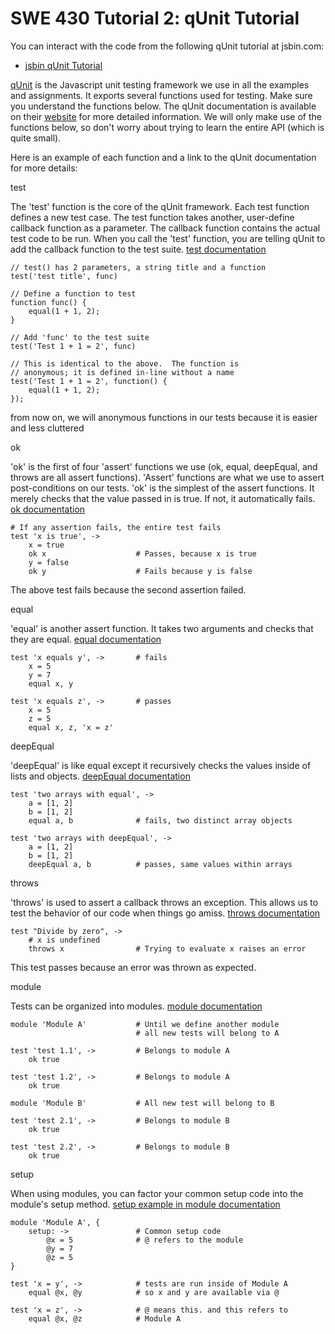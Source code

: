 SWE 430 Tutorial 2:  qUnit Tutorial
========================================================================

You can interact with the code from the following qUnit tutorial at jsbin.com:

- [jsbin qUnit Tutorial](http://jsbin.com/swe430_qunit_tutorial/latest/edit?javascript,live)


[qUnit](http://qunitjs.com) is the Javascript unit testing framework we use in all the examples and assignments.  It exports several functions used for testing.  Make sure you understand the functions below.  The qUnit documentation is available on their
[website](http://api.qunitjs.com)
for more detailed information.  We will only make use of the functions below, so don't worry about trying to learn the entire API (which is quite small).

Here is an example of each function and a link to the qUnit documentation for more details:

test

The 'test' function is the core of the qUnit framework.  Each test function defines a new test case.  The test function takes another, user-define callback function as a parameter.  The callback function contains the actual test code to be run.  When you call the 'test' function, you are telling qUnit to add the callback function to the test suite.
[test documentation](http://api.qunitjs.com/test/)

    // test() has 2 parameters, a string title and a function
    test('test title', func)    
                                
    // Define a function to test
    function func() {
        equal(1 + 1, 2);
    }

    // Add 'func' to the test suite
    test('Test 1 + 1 = 2', func) 

    // This is identical to the above.  The function is 
    // anonymous; it is defined in-line without a name
    test('Test 1 + 1 = 2', function() {
        equal(1 + 1, 2);
    });
                                

from now on, we will anonymous functions in our tests because it 
is easier and less cluttered

ok

'ok' is the first of four 'assert' functions we use (ok, equal, deepEqual, and throws are all assert functions).  'Assert' functions are what we use to assert post-conditions on our tests.  'ok' is the simplest of the assert functions.  It merely checks that the value passed in is true.  If not, it automatically fails.
[ok documentation](http://api.qunitjs.com/ok/)

    # If any assertion fails, the entire test fails
    test 'x is true', ->
        x = true
        ok x                    # Passes, because x is true
        y = false
        ok y                    # Fails because y is false

The above test fails because the second assertion failed.

equal

'equal' is another assert function.  It takes two arguments and checks that they are equal.
[equal documentation](http://api.qunitjs.com/equal/)

    test 'x equals y', ->       # fails
        x = 5
        y = 7
        equal x, y

    test 'x equals z', ->       # passes
        x = 5
        z = 5
        equal x, z, 'x = z'

deepEqual

'deepEqual' is like equal except it recursively checks the values inside of lists and objects.
[deepEqual documentation](http://api.qunitjs.com/deepEqual/)

    test 'two arrays with equal', ->
        a = [1, 2]
        b = [1, 2]
        equal a, b              # fails, two distinct array objects

    test 'two arrays with deepEqual', ->
        a = [1, 2]
        b = [1, 2]
        deepEqual a, b          # passes, same values within arrays

throws

'throws' is used to assert a callback throws an exception.  This allows us to test the behavior of our code when things go amiss.
[throws documentation](http://api.qunitjs.com/throws/)

    test "Divide by zero", ->
        # x is undefined
        throws x                # Trying to evaluate x raises an error

This test passes because an error was thrown as expected.

module

Tests can be organized into modules.
[module documentation](http://api.qunitjs.com/module/)

    module 'Module A'           # Until we define another module
                                # all new tests will belong to A

    test 'test 1.1', ->         # Belongs to module A
        ok true

    test 'test 1.2', ->         # Belongs to module A
        ok true

    module 'Module B'           # All new test will belong to B

    test 'test 2.1', ->         # Belongs to module B
        ok true

    test 'test 2.2', ->         # Belongs to module B
        ok true

setup

When using modules, you can factor your common setup code into the module's setup method.
[setup example in module documentation](http://api.qunitjs.com/module/)

    module 'Module A', {
        setup: ->               # Common setup code
            @x = 5              # @ refers to the module
            @y = 7              
            @z = 5
    }

    test 'x = y', ->            # tests are run inside of Module A
        equal @x, @y            # so x and y are available via @

    test 'x = z', ->            # @ means this. and this refers to
        equal @x, @z            # Module A
